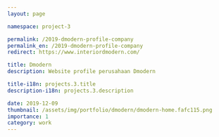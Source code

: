 ```yaml
---
layout: page

namespace: project-3

permalink: /2019-dmodern-profile-company
permalink_en: /2019-dmodern-profile-company
redirect: https://www.interiordmodern.com/

title: Dmodern
description: Website profile perusahaan Dmodern

title-i18n: projects.3.title
description-i18n: projects.3.description

date: 2019-12-09
thumbnail: /assets/img/portfolio/dmodern/dmodern-home.fafc115.png
importance: 1
category: work
---
```

